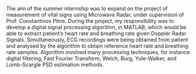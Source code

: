 The aim of the summer internship was to expand on the project of measurement of vital signs using Microwave Radar, under supervision of Prof. Constantinos Pitris. During the project, my responsibility was to develop a digital signal processing algorithm, in MATLAB, which would be able to extract patient’s heart rate and breathing rate given Doppler Radar Signals. Simultaneously, ECG recordings were being obtained from patient and analysed by the algorithm to obtain reference heart rate and breathing rate samples. Algorithm involved many processing techniques, for instance digital filtering, Fast Fourier Transform, Welch, Burg, Yule-Walker, and Lomb-Scargle PSD estimation methods.
